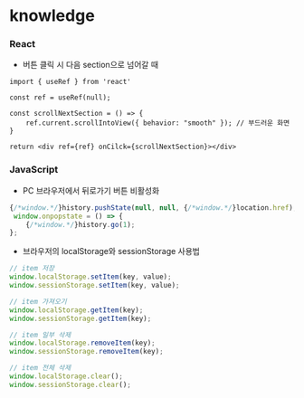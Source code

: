 # knowledge

### React
- 버튼 클릭 시 다음 section으로 넘어갈 때
``` JSX
import { useRef } from 'react'

const ref = useRef(null);

const scrollNextSection = () => {
    ref.current.scrollIntoView({ behavior: "smooth" }); // 부드러운 화면 
}

return <div ref={ref} onCilck={scrollNextSection}></div>
```

### JavaScript
- PC 브라우저에서 뒤로가기 버튼 비활성화
``` JavaScript
{/*window.*/}history.pushState(null, null, {/*window.*/}location.href);
 window.onpopstate = () => {
    {/*window.*/}history.go(1);
};
```
- 브라우저의 localStorage와 sessionStorage 사용법
``` JavaScript
// item 저장
window.localStorage.setItem(key, value);
window.sessionStorage.setItem(key, value);

// item 가져오기
window.localStorage.getItem(key);
window.sessionStorage.getItem(key);

// item 일부 삭제
window.localStorage.removeItem(key);
window.sessionStorage.removeItem(key);

// item 전체 삭제
window.localStorage.clear();
window.sessionStorage.clear();
```
